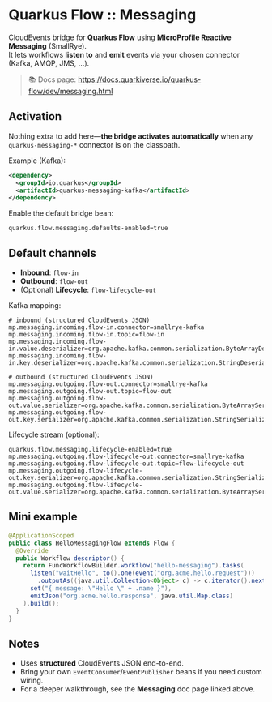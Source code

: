 # Quarkus Flow :: Messaging

CloudEvents bridge for **Quarkus Flow** using **MicroProfile Reactive Messaging** (SmallRye).  
It lets workflows **listen to** and **emit** events via your chosen connector (Kafka, AMQP, JMS, …).

> 📚 Docs page: https://docs.quarkiverse.io/quarkus-flow/dev/messaging.html

## Activation

Nothing extra to add here—**the bridge activates automatically** when any `quarkus-messaging-*` connector is on the classpath.

Example (Kafka):

```xml
<dependency>
  <groupId>io.quarkus</groupId>
  <artifactId>quarkus-messaging-kafka</artifactId>
</dependency>
```

Enable the default bridge bean:

```properties
quarkus.flow.messaging.defaults-enabled=true
```

## Default channels

- **Inbound**: `flow-in`
- **Outbound**: `flow-out`
- (Optional) **Lifecycle**: `flow-lifecycle-out`

Kafka mapping:

```properties
# inbound (structured CloudEvents JSON)
mp.messaging.incoming.flow-in.connector=smallrye-kafka
mp.messaging.incoming.flow-in.topic=flow-in
mp.messaging.incoming.flow-in.value.deserializer=org.apache.kafka.common.serialization.ByteArrayDeserializer
mp.messaging.incoming.flow-in.key.deserializer=org.apache.kafka.common.serialization.StringDeserializer

# outbound (structured CloudEvents JSON)
mp.messaging.outgoing.flow-out.connector=smallrye-kafka
mp.messaging.outgoing.flow-out.topic=flow-out
mp.messaging.outgoing.flow-out.value.serializer=org.apache.kafka.common.serialization.ByteArraySerializer
mp.messaging.outgoing.flow-out.key.serializer=org.apache.kafka.common.serialization.StringSerializer
```

Lifecycle stream (optional):

```properties
quarkus.flow.messaging.lifecycle-enabled=true
mp.messaging.outgoing.flow-lifecycle-out.connector=smallrye-kafka
mp.messaging.outgoing.flow-lifecycle-out.topic=flow-lifecycle-out
mp.messaging.outgoing.flow-lifecycle-out.key.serializer=org.apache.kafka.common.serialization.StringSerializer
mp.messaging.outgoing.flow-lifecycle-out.value.serializer=org.apache.kafka.common.serialization.ByteArraySerializer
```

## Mini example

```java
@ApplicationScoped
public class HelloMessagingFlow extends Flow {
  @Override
  public Workflow descriptor() {
    return FuncWorkflowBuilder.workflow("hello-messaging").tasks(
      listen("waitHello", to().one(event("org.acme.hello.request")))
        .outputAs((java.util.Collection<Object> c) -> c.iterator().next()),
      set("{ message: \"Hello \" + .name }"),
      emitJson("org.acme.hello.response", java.util.Map.class)
    ).build();
  }
}
```

## Notes

- Uses **structured** CloudEvents JSON end-to-end.
- Bring your own `EventConsumer`/`EventPublisher` beans if you need custom wiring.
- For a deeper walkthrough, see the **Messaging** doc page linked above.
